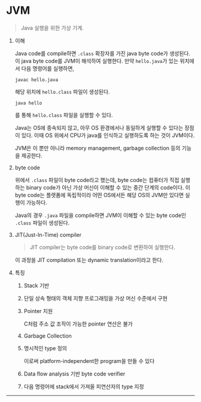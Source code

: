 # JVM

> Java 실행을 위한 가상 기계.

1. 이해

   Java code를 compile하면 `.class` 확장자를 가진 java byte code가 생성된다. 이 java byte code를 JVM이 해석하여 실행한다. 만약 `hello.java`가 있는 위치에서 다음 명령어를 실행하면,

   ```shell
   javac hello.java
   ```

   해당 위치에 `hello.class` 파일이 생성된다.

   ```shell
   java hello
   ```

   를 통해 `hello.class` 파일을 실행할 수 있다.

   Java는 OS에 종속되지 않고, 아무 OS 환경에서나 동일하게 실행할 수 있다는 장점이 있다. 이때 OS 위에서 CPU가 java를 인식하고 실행하도록 하는 것이 JVM이다.

   JVM은 이 뿐만 아니라 memory management, garbage collection 등의 기능을 제공한다.

1. byte code

   위에서 `.class` 파일이 byte code라고 했는데, byte code는 컴퓨터가 직접 실행하는 binary code가 아닌 가상 머신이 이해할 수 있는 중간 단계의 code이다. 이 byte code는 플랫폼에 독립적이라 어떤 OS에서든 해당 OS의 JVM만 있다면 실행이 가능하다.

   Java의 경우 `.java` 파일을 compile하면 JVM이 이해할 수 있는 byte code인 `.class` 파일이 생성된다.

1. JIT(Just-In-Time) compiler

   > JIT compiler는 byte code를 binary code로 변환하여 실행한다.

   이 과정을 JIT compilation 또는 dynamic translation이라고 한다.

1. 특징

   1. Stack 기반

   2. 단일 상속 형태의 객체 지향 프로그래밍을 가상 머신 수준에서 구현

   3. Pointer 지원

      C처럼 주소 값 조작이 가능한 pointer 연산은 불가

   4. Garbage Collection

   5. 명시적인 type 정의

      이로써 platform-independent한 program을 만들 수 있다

   6. Data flow analysis 기반 byte code verifier

   7. 다음 명령어에 stack에서 가져올 피연산자의 type 지정

---
